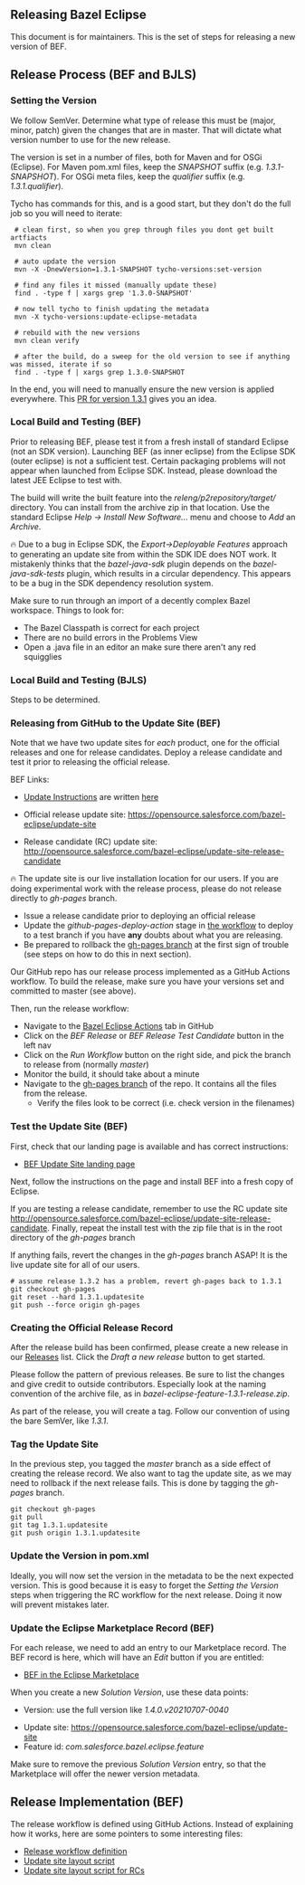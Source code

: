 ## Releasing Bazel Eclipse

This document is for maintainers.
This is the set of steps for releasing a new version of BEF.

## Release Process (BEF and BJLS)

### Setting the Version

We follow SemVer.
Determine what type of release this must be (major, minor, patch) given the changes
  that are in master.
That will dictate what version number to use for the new release.

The version is set in a number of files, both for Maven and for OSGi (Eclipse).
For Maven pom.xml files, keep the *SNAPSHOT* suffix (e.g. *1.3.1-SNAPSHOT*).
For OSGi meta files, keep the *qualifier* suffix (e.g. *1.3.1.qualifier*).

Tycho has commands for this, and is a good start, but they don't do the full job so you will need to iterate:
```
 # clean first, so when you grep through files you dont get built artfiacts
 mvn clean

 # auto update the version
 mvn -X -DnewVersion=1.3.1-SNAPSHOT tycho-versions:set-version

 # find any files it missed (manually update these)
 find . -type f | xargs grep '1.3.0-SNAPSHOT'

 # now tell tycho to finish updating the metadata
 mvn -X tycho-versions:update-eclipse-metadata

 # rebuild with the new versions
 mvn clean verify

 # after the build, do a sweep for the old version to see if anything was missed, iterate if so
 find . -type f | xargs grep 1.3.0-SNAPSHOT
```

In the end, you will need to manually ensure the new version is applied everywhere.
This [PR for version 1.3.1](https://github.com/salesforce/bazel-eclipse/pull/225/files)
  gives you an idea.


### Local Build and Testing (BEF)

Prior to releasing BEF, please test it from a fresh install of standard Eclipse (not an SDK version).
Launching BEF (as inner eclipse) from the Eclipse SDK (outer eclipse) is not a sufficient test.
Certain packaging problems will not appear when launched from Eclipse SDK.
Instead, please download the latest JEE Eclipse to test with.

The build will write the built feature into the _releng/p2repository/target/_ directory.
You can install from the archive zip in that location.
Use the standard Eclipse _Help -> Install New Software..._ menu and choose to _Add_ an _Archive_.

:fire: Due to a bug in Eclipse SDK, the _Export->Deployable Features_ approach to generating
an update site from within the SDK IDE does NOT work. It mistakenly thinks that the
_bazel-java-sdk_ plugin depends on the _bazel-java-sdk-tests_ plugin, which results in
a circular dependency. This appears to be a bug in the SDK dependency resolution system.

Make sure to run through an import of a decently complex Bazel workspace.
Things to look for:
- The Bazel Classpath is correct for each project
- There are no build errors in the Problems View
- Open a .java file in an editor an make sure there aren't any red squigglies

### Local Build and Testing (BJLS)

Steps to be determined.

### Releasing from GitHub to the Update Site (BEF)

Note that we have two update sites for *each* product, one for the official releases and one for release candidates.
Deploy a release candidate and test it prior to releasing the official release.

BEF Links:
- [Update Instructions](https://opensource.salesforce.com/bazel-eclipse/) are written [here](https://github.com/salesforce/bazel-eclipse/blob/master/.github/bef-update-site-index.html)
<!-- markdown-link-check-disable-next-line -->
- Official release update site: https://opensource.salesforce.com/bazel-eclipse/update-site
<!-- markdown-link-check-disable-next-line -->
- Release candidate (RC) update site: http://opensource.salesforce.com/bazel-eclipse/update-site-release-candidate

:fire: The update site is our live installation location for our users. If you are doing
experimental work with the release process, please do not release directly to _gh-pages_
branch.

- Issue a release candidate prior to deploying an official release
- Update the _github-pages-deploy-action_ stage in
[the workflow](../../.github/workflows/bef-build-release-deploy.yml) to deploy to a test
branch if you have **any** doubts about what you are releasing.
- Be prepared to rollback the [gh-pages branch](https://github.com/salesforce/bazel-eclipse/tree/gh-pages)
at the first sign of trouble (see steps on how to do this in next section).

Our GitHub repo has our release process implemented as a GitHub Actions workflow.
To build the release, make sure you have your versions set and committed to master (see above).

Then, run the release workflow:
 - Navigate to the [Bazel Eclipse Actions](https://github.com/salesforce/bazel-eclipse/actions) tab in GitHub
 - Click on the _BEF Release_ or _BEF Release Test Candidate_ button in the left nav
 - Click on the _Run Workflow_ button on the right side, and pick the branch to release from (normally _master_)
 - Monitor the build, it should take about a minute
 - Navigate to the [gh-pages branch](https://github.com/salesforce/bazel-eclipse/tree/gh-pages) of the repo. It contains all the files from the release.
   - Verify the files look to be correct (i.e. check version in the filenames)

### Test the Update Site (BEF)

First, check that our landing page is available and has correct instructions:

- [BEF Update Site landing page](https://opensource.salesforce.com/bazel-eclipse/)

Next, follow the instructions on the page and install BEF into a fresh copy of Eclipse.
<!-- markdown-link-check-disable-next-line -->
If you are testing a release candidate, remember to use the RC update site http://opensource.salesforce.com/bazel-eclipse/update-site-release-candidate.
Finally, repeat the install test with the zip file that is in the root directory of the *gh-pages* branch

If anything fails, revert the changes in the _gh-pages_ branch ASAP!
It is the live update site for all of our users.

```
# assume release 1.3.2 has a problem, revert gh-pages back to 1.3.1
git checkout gh-pages
git reset --hard 1.3.1.updatesite
git push --force origin gh-pages
```

### Creating the Official Release Record

After the release build has been confirmed, please create a new release in our
  [Releases](https://github.com/salesforce/bazel-eclipse/releases) list.
Click the _Draft a new release_ button to get started.

Please follow the pattern of previous releases.
Be sure to list the changes and give credit to outside contributors.
Especially look at the naming convention of the archive file, as in _bazel-eclipse-feature-1.3.1-release.zip_.

As part of the release, you will create a tag.
Follow our convention of using the bare SemVer, like _1.3.1_.

### Tag the Update Site

In the previous step, you tagged the _master_ branch as a side effect of creating the release record.
We also want to tag the update site, as we may need to rollback if the next release fails.
This is done by tagging the _gh-pages_ branch.

```
git checkout gh-pages
git pull
git tag 1.3.1.updatesite
git push origin 1.3.1.updatesite
```

### Update the Version in pom.xml

Ideally, you will now set the version in the metadata to be the next expected version.
This is good because it is easy to forget the *Setting the Version* steps when
  triggering the RC workflow for the next release.
Doing it now will prevent mistakes later.

### Update the Eclipse Marketplace Record (BEF)

For each release, we need to add an entry to our Marketplace record.
The BEF record is here, which will have an _Edit_ button if you are entitled:

- [BEF in the Eclipse Marketplace](https://marketplace.eclipse.org/content/bazel-eclipse-feature)

When you create a new _Solution Version_, use these data points:
- Version: use the full version like *1.4.0.v20210707-0040*
<!-- markdown-link-check-disable-next-line -->
- Update site: https://opensource.salesforce.com/bazel-eclipse/update-site
- Feature id: *com.salesforce.bazel.eclipse.feature*

Make sure to remove the previous _Solution Version_ entry, so that the Marketplace will
  offer the newer version metadata.

## Release Implementation (BEF)

The release workflow is defined using GitHub Actions.
Instead of explaining how it works, here are some pointers to some interesting files:

- [Release workflow definition](../../.github/workflows/bef-build-release-deploy.yml)
- [Update site layout script](../../.github/bef-create-update-site.sh)
- [Update site layout script for RCs](../../.github/bef-create-update-site-rc.sh)
